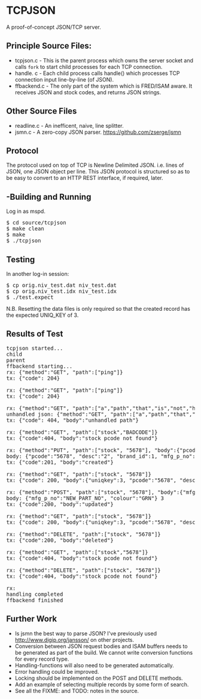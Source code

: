 # TCPJSON
A proof-of-concept JSON/TCP server.

## Principle Source Files:

- tcpjson.c   - This is the parent process which owns the server socket and calls `fork` to start child processes for each TCP connection.
- handle.  c  - Each child process calls handle() which processes TCP connection input line-by-line (of JSON).
- ffbackend.c - The only part of the system which is FRED/ISAM aware.  It receives JSON and stock codes, and returns JSON strings.

## Other Source Files

- readline.c  - An inefficent, naive, line splitter.
- jsmn.c      - A zero-copy JSON parser.  https://github.com/zserge/jsmn

## Protocol

The protocol used on top of TCP is Newline Delimited JSON.  i.e. lines of JSON, one JSON object per line.
This JSON protocol is structured so as to be easy to convert to an HTTP REST interface, if required, later.

## -Building and Running

Log in as mspd.

<pre>
$ cd source/tcpjson
$ make clean
$ make
$ ./tcpjson
</pre>

## Testing

In another log-in session:

<pre>
$ cp orig.niv_test.dat niv_test.dat
$ cp orig.niv_test.idx niv_test.idx
$ ./test.expect
</pre>

N.B. Resetting the data files is only required so that the created record has the expected UNIQ_KEY of 3.

## Results of Test
<pre>
tcpjson started...
child
parent
ffbackend starting...
rx: {"method":"GET", "path":["ping"]}
tx: {"code": 204}

rx: {"method":"GET", "path":["ping"]}
tx: {"code": 204}

rx: {"method":"GET", "path":["a","path","that","is","not","handled"]}
unhandled json: {"method":"GET", "path":["a","path","that","is","not","handled"]}
tx: {"code": 404, "body":"unhandled path"}

rx: {"method":"GET", "path":["stock","BADCODE"]}
tx: {"code":404, "body":"stock pcode not found"}

rx: {"method":"PUT", "path":["stock", "5678"], "body":{"pcode":"5678", "desc":"2", "brand_id":1, "mfg_p_no":"TEST_MFG_PART_NO2", "list_pr":2, "sell_pr":3, "unit_id":1, "in_stk":0, "colour":"YLW", "p_group":"TEST", "last_po":291117}}
body: {"pcode":"5678", "desc":"2", "brand_id":1, "mfg_p_no":"TEST_MFG_PART_NO2", "list_pr":2, "sell_pr":3, "unit_id":1, "in_stk":0, "colour":"YLW", "p_group":"TEST", "last_po":291117} 0
tx: {"code":201, "body":"created"}

rx: {"method":"GET", "path":["stock", "5678"]}
tx: {"code": 200, "body":{"uniqkey":3, "pcode":"5678", "desc":"2", "brand_id":1, "mfg_p_no":"TEST_MFG_PART_NO2", "list_pr":2, "sell_pr":3, "unit_id":1, "in_stk":0, "colour":"YLW", "p_group":"TEST", "last_po":291117}}

rx: {"method":"POST", "path":["stock", "5678"], "body":{"mfg_p_no":"NEW_PART_NO", "colour":"GRN"}}
body: {"mfg_p_no":"NEW_PART_NO", "colour":"GRN"} 3
tx: {"code":200, "body":"updated"}

rx: {"method":"GET", "path":["stock", "5678"]}
tx: {"code": 200, "body":{"uniqkey":3, "pcode":"5678", "desc":"2", "brand_id":1, "mfg_p_no":"NEW_PART_NO", "list_pr":2, "sell_pr":3, "unit_id":1, "in_stk":0, "colour":"GRN", "p_group":"TEST", "last_po":291117}}

rx: {"method":"DELETE", "path":["stock", "5678"]}
tx: {"code":200, "body":"deleted"}

rx: {"method":"GET", "path":["stock","5678"]}
tx: {"code":404, "body":"stock pcode not found"}

rx: {"method":"DELETE", "path":["stock", "5678"]}
tx: {"code":404, "body":"stock pcode not found"}

rx: 
handling completed
ffbackend finished
</pre>

## Further Work

- Is jsmn the best way to parse JSON?  I've previously used http://www.digip.org/jansson/ on other projects.
- Conversion between JSON request bodies and ISAM buffers needs to be generated as part of the build.  We cannot write conversion functions for every record type.
- Handling-functions will also need to be generated automatically.
- Error handling could be improved.
- Locking should be implemented on the POST and DELETE methods.
- Add an example of selecting multiple records by some form of search.
- See all the FIXME: and TODO: notes in the source.

